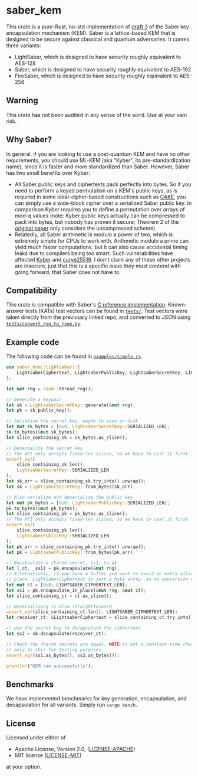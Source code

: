 saber_kem
=========

This crate is a pure-Rust, no-std implementation of [draft 3](https://www.esat.kuleuven.be/cosic/pqcrypto/saber/files/saberspecround3.pdf) of the Saber key encapsulation mechanism (KEM). Saber is a lattice-based KEM that is designed to be secure against classical and quantum adversaries. It comes three variants:

* LightSaber, which is designed to have security roughly equivalent to AES-128
* Saber, which is designed to have security roughly equivalent to AES-192
* FireSaber, which is designed to have security roughly equivalent to AES-256

Warning
-------

This crate has not been audited in any sense of the word. Use at your own risk.

Why Saber?
----------

In general, if you are looking to use a post-quantum KEM and have no other requirements, you should use ML-KEM (aka "Kyber", its pre-standardization name), since it is faster and more standardized than Saber. However, Saber has two small benefits over Kyber:

* All Saber public keys and ciphertexts pack perfectly into bytes. So if you need to perform a keyed permutation on a KEM's public keys, as is required in some ideal-cipher-based constructions such as [CAKE](https://eprint.iacr.org/2023/470), you can simply use a wide-block cipher over a serialized Saber public key. In comparison Kyber requires you to define a permutation over arrays of mod-q values (note: Kyber public keys actually can be compressed to pack into bytes, but nobody has proven it secure; Theorem 2 of the [original paper](https://eprint.iacr.org/2017/634) only considers the uncompressed scheme).
* Relatedly, all Saber arithmetic is modulo a power of two, which is extremely simple for CPUs to work with. Arithmetic modulo a prime can yield much faster computations, but it can also cause accidental timing leaks due to compilers being too smart. Such vulnerabilities have affected [Kyber](https://groups.google.com/a/list.nist.gov/g/pqc-forum/c/hqbtIGFKIpU/m/cnE3pbueBgAJ) and [curve25519](https://rustsec.org/advisories/RUSTSEC-2024-0344.html). I don't claim any of these other projects are insecure, just that this is a specific issue they must contend with going forward, that Saber does not have to.

Compatibility
-------------

This crate is compatible with Saber's [C reference implementation](https://github.com/KULeuven-COSIC/SABER/tree/f7f39e4db2f3e22a21e1dd635e0601caae2b4510). Known-answer tests (KATs) test vectors can be found in [`tests/`](tests/). Test vectors were taken directly from the previously linked repo, and converted to JSON using [`tests/convert_rsp_to_json.py`](tests/convert_rsp_to_json.py).

Example code
------------

The following code can be found in [`examples/simple.rs`](examples/simple.rs).

```rust
use saber_kem::lightsaber::{
    LightsaberCiphertext, LightsaberPublicKey, LightsaberSecretKey, LIGHTSABER_CIPHERTEXT_LEN,
};

let mut rng = rand::thread_rng();

// Generate a keypair
let sk = LightsaberSecretKey::generate(&mut rng);
let pk = sk.public_key();

// Serialize the secret key, maybe to save on disk
let mut sk_bytes = [0u8; LightsaberSecretKey::SERIALIZED_LEN];
sk.to_bytes(&mut sk_bytes);
let slice_containing_sk = sk_bytes.as_slice();

// Deserialize the secret key
// The API only accepts fixed-len slices, so we have to cast it first
assert_eq!(
    slice_containing_sk.len(),
    LightsaberSecretKey::SERIALIZED_LEN
);
let sk_arr = slice_containing_sk.try_into().unwrap();
let sk = LightsaberSecretKey::from_bytes(sk_arr);

// Also serialize and deserialize the public key
let mut pk_bytes = [0u8; LightsaberPublicKey::SERIALIZED_LEN];
pk.to_bytes(&mut pk_bytes);
let slice_containing_pk = pk_bytes.as_slice();
// The API only accepts fixed-len slices, so we have to cast it first
assert_eq!(
    slice_containing_pk.len(),
    LightsaberPublicKey::SERIALIZED_LEN
);
let pk_arr = slice_containing_pk.try_into().unwrap();
let pk = LightsaberPublicKey::from_bytes(pk_arr);

// Encapsulate a shared secret, ss1, to pk
let (_ct, _ss1) = pk.encapsulate(&mut rng);
// Alternatively, if you have a buffer and want to avoid an extra allocation, encapsulate in
// place. LightSaberCiphertext is just a byte array, so no conversion necessary:
let mut ct = [0u8; LIGHTSABER_CIPHERTEXT_LEN];
let ss1 = pk.encapsulate_in_place(&mut rng, &mut ct);
let slice_containing_ct = ct.as_slice();

// Deserializing is also straightforward
assert_eq!(slice_containing_ct.len(), LIGHTSABER_CIPHERTEXT_LEN);
let receiver_ct: &LightsaberCiphertext = slice_containing_ct.try_into().unwrap();

// Use the secret key to decapsulate the ciphertext
let ss2 = sk.decapsulate(receiver_ct);

// Check the shared secrets are equal. NOTE is not a constant-time check (ie not secure). We
// only do this for testing purposes.
assert_eq!(ss1.as_bytes(), ss2.as_bytes());

println!("KEM ran successfully");
```

Benchmarks
----------

We have implemented benchmarks for key generation, encapsulation, and decapsulation for all variants. Simply run `cargo bench`.

License
-------

Licensed under either of

 * Apache License, Version 2.0, ([LICENSE-APACHE](LICENSE-APACHE))
 * MIT license ([LICENSE-MIT](LICENSE-MIT))

at your option.

